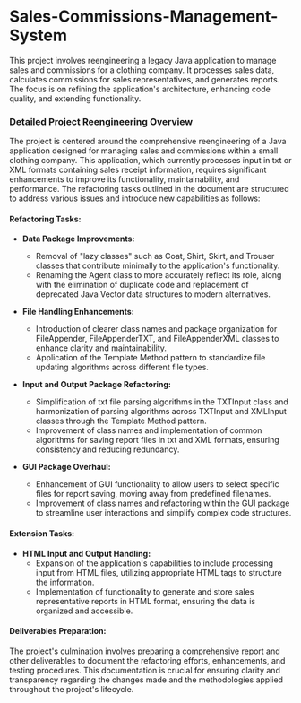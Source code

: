 # Sales-Commissions-Management-System
This project involves reengineering a legacy Java application to manage sales and commissions for a clothing company. It processes sales data, calculates commissions for sales representatives, and generates reports. The focus is on refining the application's architecture, enhancing code quality, and extending functionality.
### Detailed Project Reengineering Overview

The project is centered around the comprehensive reengineering of a Java application designed for managing sales and commissions within a small clothing company. This application, which currently processes input in txt or XML formats containing sales receipt information, requires significant enhancements to improve its functionality, maintainability, and performance. The refactoring tasks outlined in the document are structured to address various issues and introduce new capabilities as follows:

#### Refactoring Tasks:
- **Data Package Improvements:**
  - Removal of "lazy classes" such as Coat, Shirt, Skirt, and Trouser classes that contribute minimally to the application's functionality.
  - Renaming the Agent class to more accurately reflect its role, along with the elimination of duplicate code and replacement of deprecated Java Vector data structures to modern alternatives.

- **File Handling Enhancements:**
  - Introduction of clearer class names and package organization for FileAppender, FileAppenderTXT, and FileAppenderXML classes to enhance clarity and maintainability.
  - Application of the Template Method pattern to standardize file updating algorithms across different file types.

- **Input and Output Package Refactoring:**
  - Simplification of txt file parsing algorithms in the TXTInput class and harmonization of parsing algorithms across TXTInput and XMLInput classes through the Template Method pattern.
  - Improvement of class names and implementation of common algorithms for saving report files in txt and XML formats, ensuring consistency and reducing redundancy.

- **GUI Package Overhaul:**
  - Enhancement of GUI functionality to allow users to select specific files for report saving, moving away from predefined filenames.
  - Improvement of class names and refactoring within the GUI package to streamline user interactions and simplify complex code structures.

#### Extension Tasks:
- **HTML Input and Output Handling:**
  - Expansion of the application's capabilities to include processing input from HTML files, utilizing appropriate HTML tags to structure the information.
  - Implementation of functionality to generate and store sales representative reports in HTML format, ensuring the data is organized and accessible.

#### Deliverables Preparation:
The project's culmination involves preparing a comprehensive report and other deliverables to document the refactoring efforts, enhancements, and testing procedures. This documentation is crucial for ensuring clarity and transparency regarding the changes made and the methodologies applied throughout the project's lifecycle.

